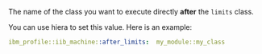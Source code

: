 The name of the class you want to execute directly **after** the `limits` class.

You can use hiera to set this value. Here is an example:

```yaml
ibm_profile::iib_machine::after_limits:  my_module::my_class
```
